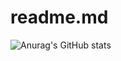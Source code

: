 # readme.md
![Anurag's GitHub stats](https://github-readme-stats.vercel.app/api?username=AstroLuluGit&show_icons=true&theme=radical)
